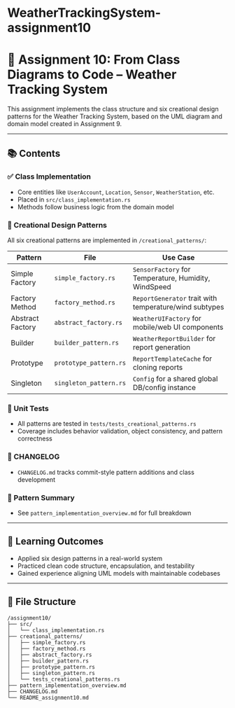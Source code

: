 # WeatherTrackingSystem-assignment10

# 🧩 Assignment 10: From Class Diagrams to Code – Weather Tracking System

This assignment implements the class structure and six creational design patterns for the Weather Tracking System, based on the UML diagram and domain model created in Assignment 9.

---

## 📚 Contents

### ✅ Class Implementation
- Core entities like `UserAccount`, `Location`, `Sensor`, `WeatherStation`, etc.
- Placed in `src/class_implementation.rs`
- Methods follow business logic from the domain model

### 🔧 Creational Design Patterns
All six creational patterns are implemented in `/creational_patterns/`:

| Pattern           | File                      | Use Case                                                  |
|------------------|---------------------------|------------------------------------------------------------|
| Simple Factory    | `simple_factory.rs`       | `SensorFactory` for Temperature, Humidity, WindSpeed      |
| Factory Method    | `factory_method.rs`       | `ReportGenerator` trait with temperature/wind subtypes    |
| Abstract Factory  | `abstract_factory.rs`     | `WeatherUIFactory` for mobile/web UI components           |
| Builder           | `builder_pattern.rs`      | `WeatherReportBuilder` for report generation              |
| Prototype         | `prototype_pattern.rs`    | `ReportTemplateCache` for cloning reports                 |
| Singleton         | `singleton_pattern.rs`    | `Config` for a shared global DB/config instance           |

### 🧪 Unit Tests
- All patterns are tested in `tests/tests_creational_patterns.rs`
- Coverage includes behavior validation, object consistency, and pattern correctness

### 🧾 CHANGELOG
- `CHANGELOG.md` tracks commit-style pattern additions and class development

### 📘 Pattern Summary
- See `pattern_implementation_overview.md` for full breakdown

---

## 🧠 Learning Outcomes
- Applied six design patterns in a real-world system
- Practiced clean code structure, encapsulation, and testability
- Gained experience aligning UML models with maintainable codebases

---

## 📁 File Structure
```
/assignment10/
├── src/
│   └── class_implementation.rs
├── creational_patterns/
│   ├── simple_factory.rs
│   ├── factory_method.rs
│   ├── abstract_factory.rs
│   ├── builder_pattern.rs
│   ├── prototype_pattern.rs
│   ├── singleton_pattern.rs
│   └── tests_creational_patterns.rs
├── pattern_implementation_overview.md
├── CHANGELOG.md
└── README_assignment10.md
```

